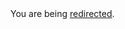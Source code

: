 <html><body>You are being <a href="https://raw.githubusercontent.com/knockout/knockout/master/README.md">redirected</a>.</body></html>